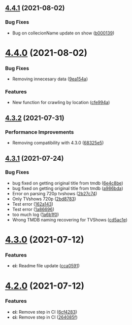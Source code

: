 ## [4.4.1](https://github.com/rvillamil/vws-js-lib/compare/v4.4.0...v4.4.1) (2021-08-02)


### Bug Fixes

* Bug on collecionName update on show ([b000139](https://github.com/rvillamil/vws-js-lib/commit/b00013936de66d158b4b2eb24ca2e4adfd08cc43))

# [4.4.0](https://github.com/rvillamil/vws-js-lib/compare/v4.3.2...v4.4.0) (2021-08-02)


### Bug Fixes

* Removing innecesary data ([9ea154a](https://github.com/rvillamil/vws-js-lib/commit/9ea154addb94e5e169db48ae59f2f67ed4e31e0c))


### Features

* New function for crawling by location ([cfe994a](https://github.com/rvillamil/vws-js-lib/commit/cfe994a374db8ca8a1e1444fd97a4c40d6161042))

## [4.3.2](https://github.com/rvillamil/vws-js-lib/compare/v4.3.1...v4.3.2) (2021-07-31)


### Performance Improvements

* Removing compatibility with 4.3.0 ([68325e5](https://github.com/rvillamil/vws-js-lib/commit/68325e5b0d7e6bf291e612ddb2a19d9fc533c886))

## [4.3.1](https://github.com/rvillamil/vws-js-lib/compare/v4.3.0...v4.3.1) (2021-07-24)


### Bug Fixes

* bug fixed on getting original title from tmdb ([6e4c8be](https://github.com/rvillamil/vws-js-lib/commit/6e4c8bef44b4890e63f4250e8dc65ae3657d345c))
* bug fixed on getting original title from tmdb ([a986bda](https://github.com/rvillamil/vws-js-lib/commit/a986bdabc5375cd40339fbdc5744fafc096e04d9))
* Error on parsing 720p tvshows ([2b27c74](https://github.com/rvillamil/vws-js-lib/commit/2b27c74add25d1b4a7f7ef66293ea575f799862e))
* Only TVshows 720p ([2bd8783](https://github.com/rvillamil/vws-js-lib/commit/2bd8783c8bb7adbaf64e9133af3ec5c3c054a641))
* Test error ([162a143](https://github.com/rvillamil/vws-js-lib/commit/162a143920db966b3a151ae3e37017e7e507a8f3))
* Test error ([1a86696](https://github.com/rvillamil/vws-js-lib/commit/1a86696f31d9ade2ba53d03d4715ad9303d92106))
* too much log ([1a6b1f0](https://github.com/rvillamil/vws-js-lib/commit/1a6b1f0b5471fe5b095332fa45a5e4e3ee33de53))
* Wrong TMDB naming recovering for TVShows ([cd5ac1e](https://github.com/rvillamil/vws-js-lib/commit/cd5ac1ecc8b9774f9f31c991efcbf9870d0af743))

# [4.3.0](https://github.com/rvillamil/vws-js-lib/compare/v4.2.0...v4.3.0) (2021-07-12)


### Features

* **ci:** Readme file update ([cca0591](https://github.com/rvillamil/vws-js-lib/commit/cca05914a99d6f1f0b398f6188f73060722a6ed8))

# [4.2.0](https://github.com/rvillamil/vws-js-lib/compare/v4.1.1...v4.2.0) (2021-07-12)


### Features

* **ci:** Remove step in CI ([6cf4283](https://github.com/rvillamil/vws-js-lib/commit/6cf42833f9800e9800d16e7a48e689f17037f150))
* **ci:** Remove step in CI ([264085f](https://github.com/rvillamil/vws-js-lib/commit/264085f245e7b911b9c0cfd526bccfcda1b2b192))
